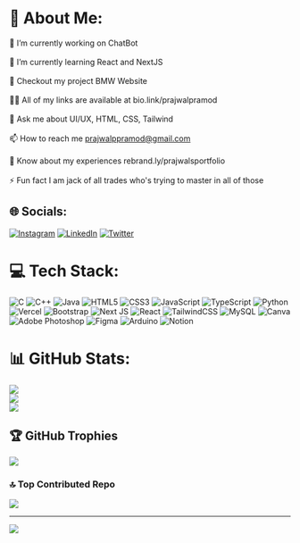# 💫 About Me:
🔭 I’m currently working on ChatBot<br><br>🌱 I’m currently learning React and NextJS<br><br>👯 Checkout my project BMW Website<br><br>👨‍💻 All of my links are available at bio.link/prajwalpramod<br><br>💬 Ask me about UI/UX, HTML, CSS, Tailwind<br><br>📫 How to reach me prajwalppramod@gmail.com<br><br>📄 Know about my experiences rebrand.ly/prajwalsportfolio<br><br>⚡ Fun fact I am jack of all trades who's trying to master in all of those


## 🌐 Socials:
[![Instagram](https://img.shields.io/badge/Instagram-%23E4405F.svg?logo=Instagram&logoColor=white)](https://instagram.com/prajwalp.pramod) [![LinkedIn](https://img.shields.io/badge/LinkedIn-%230077B5.svg?logo=linkedin&logoColor=white)](https://linkedin.com/in/in/prajwalppramod) [![Twitter](https://img.shields.io/badge/Twitter-%231DA1F2.svg?logo=Twitter&logoColor=white)](https://twitter.com/prajwalppramod) 

# 💻 Tech Stack:
![C](https://img.shields.io/badge/c-%2300599C.svg?style=for-the-badge&logo=c&logoColor=white) ![C++](https://img.shields.io/badge/c++-%2300599C.svg?style=for-the-badge&logo=c%2B%2B&logoColor=white) ![Java](https://img.shields.io/badge/java-%23ED8B00.svg?style=for-the-badge&logo=openjdk&logoColor=white) ![HTML5](https://img.shields.io/badge/html5-%23E34F26.svg?style=for-the-badge&logo=html5&logoColor=white) ![CSS3](https://img.shields.io/badge/css3-%231572B6.svg?style=for-the-badge&logo=css3&logoColor=white) ![JavaScript](https://img.shields.io/badge/javascript-%23323330.svg?style=for-the-badge&logo=javascript&logoColor=%23F7DF1E) ![TypeScript](https://img.shields.io/badge/typescript-%23007ACC.svg?style=for-the-badge&logo=typescript&logoColor=white) ![Python](https://img.shields.io/badge/python-3670A0?style=for-the-badge&logo=python&logoColor=ffdd54) ![Vercel](https://img.shields.io/badge/vercel-%23000000.svg?style=for-the-badge&logo=vercel&logoColor=white) ![Bootstrap](https://img.shields.io/badge/bootstrap-%238511FA.svg?style=for-the-badge&logo=bootstrap&logoColor=white) ![Next JS](https://img.shields.io/badge/Next-black?style=for-the-badge&logo=next.js&logoColor=white) ![React](https://img.shields.io/badge/react-%2320232a.svg?style=for-the-badge&logo=react&logoColor=%2361DAFB) ![TailwindCSS](https://img.shields.io/badge/tailwindcss-%2338B2AC.svg?style=for-the-badge&logo=tailwind-css&logoColor=white) ![MySQL](https://img.shields.io/badge/mysql-%2300000f.svg?style=for-the-badge&logo=mysql&logoColor=white) ![Canva](https://img.shields.io/badge/Canva-%2300C4CC.svg?style=for-the-badge&logo=Canva&logoColor=white) ![Adobe Photoshop](https://img.shields.io/badge/adobe%20photoshop-%2331A8FF.svg?style=for-the-badge&logo=adobe%20photoshop&logoColor=white) ![Figma](https://img.shields.io/badge/figma-%23F24E1E.svg?style=for-the-badge&logo=figma&logoColor=white) ![Arduino](https://img.shields.io/badge/-Arduino-00979D?style=for-the-badge&logo=Arduino&logoColor=white) ![Notion](https://img.shields.io/badge/Notion-%23000000.svg?style=for-the-badge&logo=notion&logoColor=white)
# 📊 GitHub Stats:
![](https://github-readme-stats.vercel.app/api?username=prajwalppramod&theme=dark&hide_border=false&include_all_commits=true&count_private=true)<br/>
![](https://github-readme-streak-stats.herokuapp.com/?user=prajwalppramod&theme=dark&hide_border=false)<br/>
![](https://github-readme-stats.vercel.app/api/top-langs/?username=prajwalppramod&theme=dark&hide_border=false&include_all_commits=true&count_private=true&layout=compact)

## 🏆 GitHub Trophies
![](https://github-profile-trophy.vercel.app/?username=prajwalppramod&theme=onedark&no-frame=false&no-bg=true&margin-w=4)

### 🔝 Top Contributed Repo
![](https://github-contributor-stats.vercel.app/api?username=prajwalppramod&limit=5&theme=dark&combine_all_yearly_contributions=true)

---
[![](https://visitcount.itsvg.in/api?id=prajwalppramod&icon=0&color=0)](https://visitcount.itsvg.in)

<!-- Proudly created with GPRM ( https://gprm.itsvg.in ) -->
